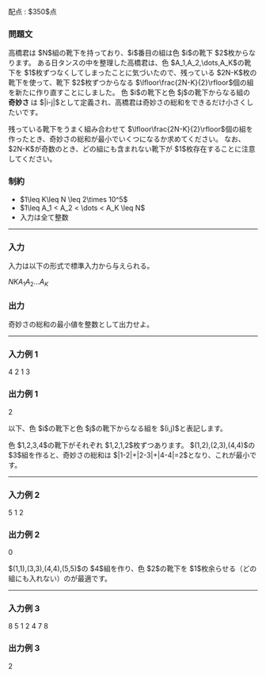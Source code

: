 
<div>

<span>

<span>

<p>
配点 : $350$点
</p>

<div>

<section>

### **問題文**

<p>
高橋君は $N$組の靴下を持っており、$i$番目の組は色 $i$の靴下 $2$枚からなります。
ある日タンスの中を整理した高橋君は、色 $A_1,A_2,\dots,A_K$の靴下を $1$枚ずつなくしてしまったことに気づいたので、残っている $2N-K$枚の靴下を使って、靴下 $2$枚ずつからなる $\lfloor\frac{2N-K}{2}\rfloor$個の組を新たに作り直すことにしました。
色 $i$の靴下と色 $j$の靴下からなる組の
<strong>
奇妙さ
</strong>
は $|i-j|$として定義され、高橋君は奇妙さの総和をできるだけ小さくしたいです。
</p>

<p>
残っている靴下をうまく組み合わせて $\lfloor\frac{2N-K}{2}\rfloor$個の組を作ったとき、奇妙さの総和が最小でいくつになるか求めてください。
なお、$2N-K$が奇数のとき、どの組にも含まれない靴下が $1$枚存在することに注意してください。
</p>

</section>

</div>

<div>

<section>

### **制約**

<ul>

<li>
$1\leq K\leq N \leq 2\times 10^5$
</li>

<li>
$1\leq A_1 < A_2 < \dots < A_K \leq N$
</li>

<li>
入力は全て整数
</li>

</ul>

</section>

</div>

---

<div>

<div>

<section>

### **入力**

<p>
入力は以下の形式で標準入力から与えられる。
</p>

<div>

$N$$K$$A_1$$A_2$$\dots$$A_K$
</div>

</section>

</div>

<div>

<section>

### **出力**

<p>
奇妙さの総和の最小値を整数として出力せよ。
</p>

</section>

</div>

</div>

---

<div>

<section>

### **入力例 1**

<div>

4 2
1 3

</div>

</section>

</div>

<div>

<section>

### **出力例 1**

<div>

2

</div>

<p>
以下、色 $i$の靴下と色 $j$の靴下からなる組を $(i,j)$と表記します。
</p>

<p>
色 $1,2,3,4$の靴下がそれぞれ $1,2,1,2$枚ずつあります。
$(1,2),(2,3),(4,4)$の $3$組を作ると、奇妙さの総和は $|1-2|+|2-3|+|4-4|=2$となり、これが最小です。
</p>

</section>

</div>

---

<div>

<section>

### **入力例 2**

<div>

5 1
2

</div>

</section>

</div>

<div>

<section>

### **出力例 2**

<div>

0

</div>

<p>
$(1,1),(3,3),(4,4),(5,5)$の $4$組を作り、色 $2$の靴下を $1$枚余らせる（どの組にも入れない）のが最適です。
</p>

</section>

</div>

---

<div>

<section>

### **入力例 3**

<div>

8 5
1 2 4 7 8

</div>

</section>

</div>

<div>

<section>

### **出力例 3**

<div>

2

</div>

</section>

</div>

</span>

</span>

</div>
